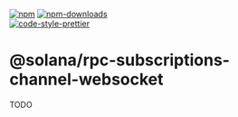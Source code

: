 [![npm][npm-image]][npm-url]
[![npm-downloads][npm-downloads-image]][npm-url]
<br />
[![code-style-prettier][code-style-prettier-image]][code-style-prettier-url]

[code-style-prettier-image]: https://img.shields.io/badge/code_style-prettier-ff69b4.svg?style=flat-square
[code-style-prettier-url]: https://github.com/prettier/prettier
[npm-downloads-image]: https://img.shields.io/npm/dm/@solana/rpc-subscriptions-channel-websocket/rc.svg?style=flat
[npm-image]: https://img.shields.io/npm/v/@solana/rpc-subscriptions-channel-websocket/rc.svg?style=flat
[npm-url]: https://www.npmjs.com/package/@solana/rpc-subscriptions-channel-websocket/v/rc

# @solana/rpc-subscriptions-channel-websocket

TODO

